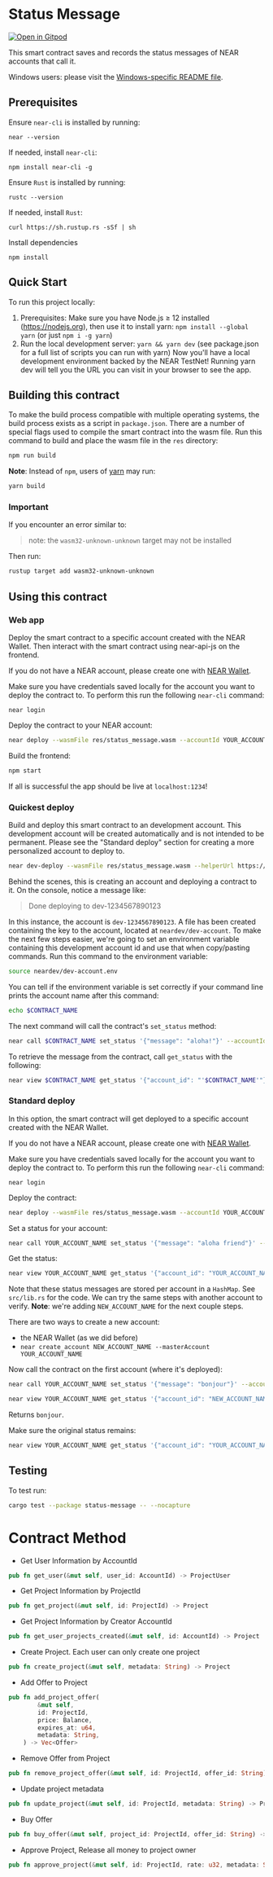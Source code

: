 Status Message
==============

[![Open in Gitpod](https://gitpod.io/button/open-in-gitpod.svg)](https://gitpod.io/#https://github.com/near-examples/rust-status-message)

<!-- MAGIC COMMENT: DO NOT DELETE! Everything above this line is hidden on NEAR Examples page -->

This smart contract saves and records the status messages of NEAR accounts that call it.

Windows users: please visit the [Windows-specific README file](README-Windows.md).

## Prerequisites
Ensure `near-cli` is installed by running:

```
near --version
```

If needed, install `near-cli`:

```
npm install near-cli -g
```

Ensure `Rust` is installed by running:

```
rustc --version
```

If needed, install `Rust`:

```
curl https://sh.rustup.rs -sSf | sh
```

Install dependencies

```
npm install
```

## Quick Start
To run this project locally:

1. Prerequisites: Make sure you have Node.js ≥ 12 installed (https://nodejs.org), then use it to install yarn: `npm install --global yarn` (or just `npm i -g yarn`)
2. Run the local development server: `yarn && yarn dev` (see package.json for a full list of scripts you can run with yarn)
Now you'll have a local development environment backed by the NEAR TestNet! Running yarn dev will tell you the URL you can visit in your browser to see the app.

## Building this contract
To make the build process compatible with multiple operating systems, the build process exists as a script in `package.json`.
There are a number of special flags used to compile the smart contract into the wasm file.
Run this command to build and place the wasm file in the `res` directory:
```bash
npm run build
```

**Note**: Instead of `npm`, users of [yarn](https://yarnpkg.com) may run:
```bash
yarn build
```

### Important
If you encounter an error similar to:
>note: the `wasm32-unknown-unknown` target may not be installed

Then run:

```bash
rustup target add wasm32-unknown-unknown
```

## Using this contract

### Web app

Deploy the smart contract to a specific account created with the NEAR Wallet. Then interact with the smart contract using near-api-js on the frontend.

If you do not have a NEAR account, please create one with [NEAR Wallet](https://wallet.testnet.near.org).

Make sure you have credentials saved locally for the account you want to deploy the contract to. To perform this run the following `near-cli` command:

```
near login
```

Deploy the contract to your NEAR account:

```bash
near deploy --wasmFile res/status_message.wasm --accountId YOUR_ACCOUNT_NAME
```

Build the frontend:

```bash
npm start
```

If all is successful the app should be live at `localhost:1234`!

### Quickest deploy
Build and deploy this smart contract to an development account. This development account will be created automatically and is not intended to be permanent. Please see the "Standard deploy" section for creating a more personalized account to deploy to.

```bash
near dev-deploy --wasmFile res/status_message.wasm --helperUrl https://near-contract-helper.onrender.com
```

Behind the scenes, this is creating an account and deploying a contract to it. On the console, notice a message like:

>Done deploying to dev-1234567890123

In this instance, the account is `dev-1234567890123`. A file has been created containing the key to the account, located at `neardev/dev-account`. To make the next few steps easier, we're going to set an environment variable containing this development account id and use that when copy/pasting commands.
Run this command to the environment variable:

```bash
source neardev/dev-account.env
```

You can tell if the environment variable is set correctly if your command line prints the account name after this command:
```bash
echo $CONTRACT_NAME

```

The next command will call the contract's `set_status` method:

```bash
near call $CONTRACT_NAME set_status '{"message": "aloha!"}' --accountId $CONTRACT_NAME
```

To retrieve the message from the contract, call `get_status` with the following:

```bash
near view $CONTRACT_NAME get_status '{"account_id": "'$CONTRACT_NAME'"}'
```

### Standard deploy
In this option, the smart contract will get deployed to a specific account created with the NEAR Wallet.

If you do not have a NEAR account, please create one with [NEAR Wallet](https://wallet.testnet.near.org).

Make sure you have credentials saved locally for the account you want to deploy the contract to. To perform this run the following `near-cli` command:

```
near login
```

Deploy the contract:

```bash
near deploy --wasmFile res/status_message.wasm --accountId YOUR_ACCOUNT_NAME
```

Set a status for your account:

```bash
near call YOUR_ACCOUNT_NAME set_status '{"message": "aloha friend"}' --accountId YOUR_ACCOUNT_NAME
```

Get the status:

```bash
near view YOUR_ACCOUNT_NAME get_status '{"account_id": "YOUR_ACCOUNT_NAME"}'
```

Note that these status messages are stored per account in a `HashMap`. See `src/lib.rs` for the code. We can try the same steps with another account to verify.
**Note**: we're adding `NEW_ACCOUNT_NAME` for the next couple steps.

There are two ways to create a new account:
 - the NEAR Wallet (as we did before)
 - `near create_account NEW_ACCOUNT_NAME --masterAccount YOUR_ACCOUNT_NAME`

Now call the contract on the first account (where it's deployed):

```bash
near call YOUR_ACCOUNT_NAME set_status '{"message": "bonjour"}' --accountId NEW_ACCOUNT_NAME
```

```bash
near view YOUR_ACCOUNT_NAME get_status '{"account_id": "NEW_ACCOUNT_NAME"}'
```

Returns `bonjour`.

Make sure the original status remains:

```bash
near view YOUR_ACCOUNT_NAME get_status '{"account_id": "YOUR_ACCOUNT_NAME"}'
```

## Testing
To test run:
```bash
cargo test --package status-message -- --nocapture
```
# Contract Method

- Get User Information by AccountId
```rs
pub fn get_user(&mut self, user_id: AccountId) -> ProjectUser
```
- Get Project Information by ProjectId
```rs
pub fn get_project(&mut self, id: ProjectId) -> Project
```
- Get Project Information by Creator AccountId
```rs
pub fn get_user_projects_created(&mut self, id: AccountId) -> Project
```
- Create Project. Each user can only create one project
```rs
pub fn create_project(&mut self, metadata: String) -> Project
```
- Add Offer to Project
```rs
pub fn add_project_offer(
        &mut self,
        id: ProjectId,
        price: Balance,
        expires_at: u64,
        metadata: String,
    ) -> Vec<Offer>
```
- Remove Offer from Project
```rs
pub fn remove_project_offer(&mut self, id: ProjectId, offer_id: String) -> Vec<Offer>
```
- Update project metadata
```rs
pub fn update_project(&mut self, id: ProjectId, metadata: String) -> Project
```
- Buy Offer
```rs
pub fn buy_offer(&mut self, project_id: ProjectId, offer_id: String) -> Void
```
- Approve Project, Release all money to project owner
```rs
pub fn approve_project(&mut self, id: ProjectId, rate: u32, metadata: String) -> Project
```